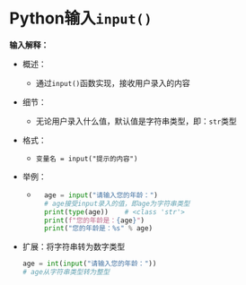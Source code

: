 # Python输入`input()`

**输入解释：**

- 概述：

	- 通过`input()`函数实现，接收用户录入的内容

- 细节：

	- 无论用户录入什么值，默认值是字符串类型，即：`str`类型

- 格式：

	- `变量名 = input("提示的内容")`

- 举例：

	- ```python
		age = input("请输入您的年龄：")
		# age接受input录入的值，即age为字符串类型
		print(type(age))	# <class 'str'>
		print(f"您的年龄是：{age}")
		print("您的年龄是：%s" % age)
		```

- 扩展：将字符串转为数字类型

	```python
	age = int(input("请输入您的年龄："))
	# age从字符串类型转为整型
	```

	